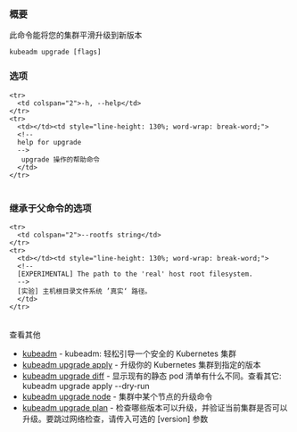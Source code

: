 <!--
### Synopsis
-->
### 概要

<!--
Upgrade your cluster smoothly to a newer version with this command
-->
此命令能将您的集群平滑升级到新版本


```
kubeadm upgrade [flags]
```

<!--
### Options
-->
### 选项

<table style="width: 100%; table-layout: fixed;">
  <colgroup>
    <col span="1" style="width: 10px;" />
    <col span="1" />
  </colgroup>
  <tbody>

    <tr>
      <td colspan="2">-h, --help</td>
    </tr>
    <tr>
      <td></td><td style="line-height: 130%; word-wrap: break-word;">
      <!--
      help for upgrade
      -->
       upgrade 操作的帮助命令
      </td>
    </tr>

  </tbody>
</table>

<!--
### Options inherited from parent commands
-->

### 继承于父命令的选项

<table style="width: 100%; table-layout: fixed;">
  <colgroup>
    <col span="1" style="width: 10px;" />
    <col span="1" />
  </colgroup>
  <tbody>

    <tr>
      <td colspan="2">--rootfs string</td>
    </tr>
    <tr>
      <td></td><td style="line-height: 130%; word-wrap: break-word;">
      <!--
      [EXPERIMENTAL] The path to the 'real' host root filesystem.
      -->
      [实验] 主机根目录文件系统 ’真实‘ 路径。
      </td>
    </tr>

  </tbody>
</table>

<!--
SEE ALSO

* [kubeadm](kubeadm.md)         - kubeadm: easily bootstrap a secure Kubernetes cluster
* [kubeadm upgrade apply](kubeadm_upgrade_apply.md)     - Upgrade your Kubernetes cluster to the specified version
* [kubeadm upgrade diff](kubeadm_upgrade_diff.md)       - Show what differences would be applied to existing static pod manifests. See also: kubeadm upgrade apply --dry-run
* [kubeadm upgrade node](kubeadm_upgrade_node.md)       - Upgrade commands for a node in the cluster
* [kubeadm upgrade plan](kubeadm_upgrade_plan.md)       - Check which versions are available to upgrade to and validate whether your current cluster is upgradeable. To skip the internet check, pass in the optional [version] parameter
-->

查看其他

* [kubeadm](kubeadm.md)         - kubeadm: 轻松引导一个安全的 Kubernetes 集群
* [kubeadm upgrade apply](kubeadm_upgrade_apply.md)     - 升级你的 Kubernetes 集群到指定的版本
* [kubeadm upgrade diff](kubeadm_upgrade_diff.md)       - 显示现有的静态 pod 清单有什么不同。查看其它: kubeadm upgrade apply --dry-run
* [kubeadm upgrade node](kubeadm_upgrade_node.md)       - 集群中某个节点的升级命令
* [kubeadm upgrade plan](kubeadm_upgrade_plan.md)       - 检查哪些版本可以升级，并验证当前集群是否可以升级。要跳过网络检查，请传入可选的 [version] 参数

